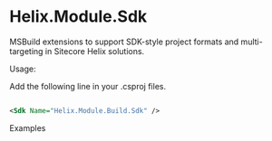 # Helix.Module.Sdk  

MSBuild extensions to support SDK-style project formats and multi-targeting in Sitecore Helix solutions.

Usage:

Add the following line in your .csproj files.

```xml

<Sdk Name="Helix.Module.Build.Sdk" />
```  

Examples
